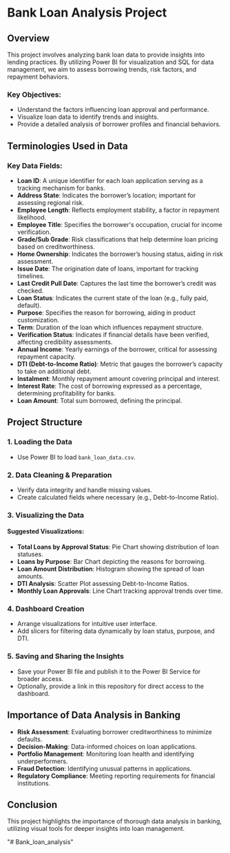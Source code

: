 
# Bank Loan Analysis Project

## Overview
This project involves analyzing bank loan data to provide insights into lending practices. By utilizing Power BI for visualization and SQL for data management, we aim to assess borrowing trends, risk factors, and repayment behaviors.

### Key Objectives:
- Understand the factors influencing loan approval and performance.
- Visualize loan data to identify trends and insights.
- Provide a detailed analysis of borrower profiles and financial behaviors.

## Terminologies Used in Data
### Key Data Fields:
- **Loan ID**: A unique identifier for each loan application serving as a tracking mechanism for banks.
- **Address State**: Indicates the borrower’s location; important for assessing regional risk.
- **Employee Length**: Reflects employment stability, a factor in repayment likelihood.
- **Employee Title**: Specifies the borrower's occupation, crucial for income verification.
- **Grade/Sub Grade**: Risk classifications that help determine loan pricing based on creditworthiness.
- **Home Ownership**: Indicates the borrower’s housing status, aiding in risk assessment.
- **Issue Date**: The origination date of loans, important for tracking timelines.
- **Last Credit Pull Date**: Captures the last time the borrower’s credit was checked.
- **Loan Status**: Indicates the current state of the loan (e.g., fully paid, default).
- **Purpose**: Specifies the reason for borrowing, aiding in product customization.
- **Term**: Duration of the loan which influences repayment structure.
- **Verification Status**: Indicates if financial details have been verified, affecting credibility assessments.
- **Annual Income**: Yearly earnings of the borrower, critical for assessing repayment capacity.
- **DTI (Debt-to-Income Ratio)**: Metric that gauges the borrower’s capacity to take on additional debt.
- **Instalment**: Monthly repayment amount covering principal and interest.
- **Interest Rate**: The cost of borrowing expressed as a percentage, determining profitability for banks.
- **Loan Amount**: Total sum borrowed, defining the principal.

## Project Structure
### 1. Loading the Data
- Use Power BI to load `bank_loan_data.csv`.

### 2. Data Cleaning & Preparation
- Verify data integrity and handle missing values.
- Create calculated fields where necessary (e.g., Debt-to-Income Ratio).

### 3. Visualizing the Data
#### Suggested Visualizations:
- **Total Loans by Approval Status**: Pie Chart showing distribution of loan statuses.
- **Loans by Purpose**: Bar Chart depicting the reasons for borrowing.
- **Loan Amount Distribution**: Histogram showing the spread of loan amounts.
- **DTI Analysis**: Scatter Plot assessing Debt-to-Income Ratios.
- **Monthly Loan Approvals**: Line Chart tracking approval trends over time.

### 4. Dashboard Creation
- Arrange visualizations for intuitive user interface.
- Add slicers for filtering data dynamically by loan status, purpose, and DTI.

### 5. Saving and Sharing the Insights
- Save your Power BI file and publish it to the Power BI Service for broader access.
- Optionally, provide a link in this repository for direct access to the dashboard.

## Importance of Data Analysis in Banking
- **Risk Assessment**: Evaluating borrower creditworthiness to minimize defaults.
- **Decision-Making**: Data-informed choices on loan applications.
- **Portfolio Management**: Monitoring loan health and identifying underperformers.
- **Fraud Detection**: Identifying unusual patterns in applications.
- **Regulatory Compliance**: Meeting reporting requirements for financial institutions.

## Conclusion
This project highlights the importance of thorough data analysis in banking, utilizing visual tools for deeper insights into loan management. 

"# Bank_loan_analysis" 
